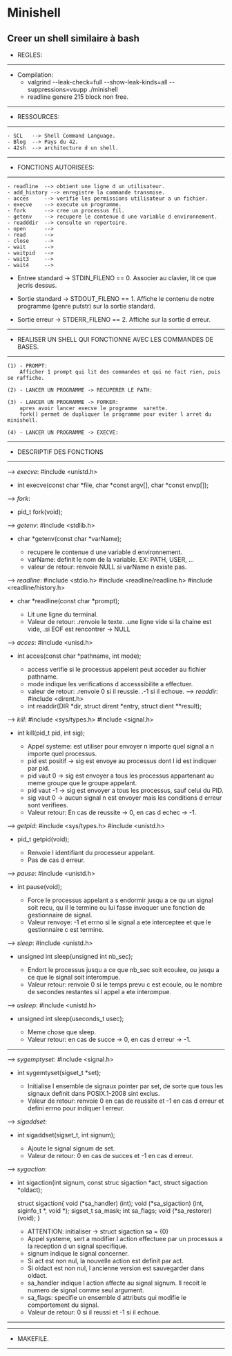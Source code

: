 # Minishell
Creer un  shell similaire à bash
-------------------------------------------------------------------------------
- REGLES:
-------------------------------------------------------------------------------
- Compilation:
	 - valgrind --leak-check=full --show-leak-kinds=all --suppressions=vsupp ./minishell
	 - readline genere 215 block non free.

-------------------------------------------------------------------------------
- RESSOURCES:
-------------------------------------------------------------------------------
	- SCL 	--> Shell Command Language.
	- Blog 	--> Pays du 42.
	- 42sh 	--> architecture d un shell.
  
-------------------------------------------------------------------------------
- FONCTIONS AUTORISEES:
-------------------------------------------------------------------------------
	- readline 	--> obtient une ligne d un utilisateur.
	- add_history --> enregistre la commande transmise.
	- acces		--> verifie les permissions utilisateur a un fichier.
	- execve	--> execute un programme.
	- fork		--> cree un processus fil.
	- getenv	--> recupere le contenue d une variable d environnement.
	- readddir 	--> consulte un repertoire.
	- open		-->
	- read		-->
	- close		-->
	- wait		-->
	- waitpid	-->
	- wait3		-->
	- wait4		-->

- Entree standard -> STDIN_FILENO == 0.
Associer au clavier, lit ce que jecris dessus.

- Sortie standard -> STDOUT_FILENO == 1.
Affiche le contenu de notre programme (genre putstr) sur la sortie standard.

- Sortie erreur -> STDERR_FILENO == 2.
Affiche sur la sortie d erreur.

-------------------------------------------------------------------------------
- REALISER UN SHELL QUI FONCTIONNE AVEC LES COMMANDES DE BASES.
-------------------------------------------------------------------------------
	(1) - PROMPT:
		Afficher 1 prompt qui lit des commandes et qui ne fait rien, puis se raffiche.

	(2) - LANCER UN PROGRAMME -> RECUPERER LE PATH:

	(3) - LANCER UN PROGRAMME -> FORKER:
		apres avoir lancer execve le programme  sarette.
		fork() permet de dupliquer le programme pour eviter l arret du minishell.

	(4) - LANCER UN PROGRAMME -> EXECVE:

-------------------------------------------------------------------------------
- DESCRIPTIF DES FONCTIONS	
-------------------------------------------------------------------------------
--> _execve_:
#include <unistd.h>
- int execve(const char *file, char *const argv[], char *const envp[]);
		
--> _fork_:
- pid_t fork(void);

--> _getenv_:
#include <stdlib.h>
- char *getenv(const char *varName);

	- recupere le contenue d une variable d environnement.
	- varName: definit le nom de la variable. EX: PATH, USER, ...
	- valeur de retour: renvoie NULL si varName n existe pas.

--> _readline_:
#include <stdio.h>
#include <readline/readline.h>
#include <readline/history.h>
- char *readline(const char *prompt);

	- Lit une ligne du terminal.
	- Valeur de retour: .renvoie le texte.
						.une ligne vide si la chaine est vide,
						.si EOF est rencontrer -> NULL

--> _acces_:
#include <unisd.h>
- int acces(const char *pathname, int mode);

	- access verifie si le processus appelent peut acceder au fichier pathname.
	- mode indique les verifications d accesssibilite a effectuer.
	- valeur de retour: .renvoie 0 si il reussie.
						.-1 si il echoue.
--> _readdir_:
#include <dirent.h>
  - int readdir(DIR *dir, struct dirent *entry, struct dient **result);

--> _kill_:
#include <sys/types.h>
#include <signal.h>
- int kill(pid_t pid, int sig);

	- Appel systeme: est utiliser pour envoyer n importe quel signal
	  a n importe quel processus.
	- pid est positif -> sig est envoye au processus dont 
	  l id est indiquer par pid.
	- pid vaut 0 -> sig est envoyer a tous les processus appartenant 
	  au meme groupe que le groupe appelant.
	- pid vaut -1 -> sig est envoyer a tous les processus,
	  sauf celui du PID.
	- sig vaut 0 -> aucun signal n est envoyer mais les conditions 
	  d erreur sont verifiees.
	- Valeur retour: En cas de reussite -> 0, en cas d echec -> -1.

--> _getpid_:
#include <sys/types.h>
#include <unistd.h>
- pid_t getpid(void);

	- Renvoie l identifiant du processeur appelant.
	- Pas de cas d erreur.

--> _pause_:
#include <unistd.h>
- int pause(void);

	- Force le processus appelant a s endormir jusqu a ce qu un signal soit recu,
	  qu il le termine ou lui fasse invoquer une fonction de gestionnaire de signal.
	- Valeur renvoye: -1  et errno si le signal a ete interceptee et que le 
	  gestionnaire c est termine.

--> _sleep_:
#include <unistd.h>
- unsigned int sleep(unsigned int nb_sec);

	- Endort le processus jusqu a ce que nb_sec soit ecoulee,
	  ou jusqu a ce que le signal soit interompue.
	- Valeur retour: renvoie 0 si le temps prevu c est ecoule,
	  ou le nombre de secondes restantes si l appel a ete interompue.

--> _usleep_:
#include <unistd.h>
- unsigned int sleep(useconds_t usec);

	- Meme chose que sleep.
	- Valeur retour: en cas de succe -> 0, en cas d erreur -> -1.
-------------------------------------------------------------------------------
--> _sygemptyset_:
#include <signal.h>
- int sygemtyset(sigset_t *set);

	- Initialise l ensemble de signaux pointer par set, de sorte que tous les signaux
	  definit dans POSIX.1-2008 sint exclus.
	- Valeur de retour: renvoie 0 en cas de reussite et -1 en cas d erreur
	  et defini errno pour indiquer l erreur.

--> _sigaddset_: 
- int sigaddset(sigset_t, int signum);

	- Ajoute le signal signum de set.
	- Valeur de retour: 0 en cas de succes et -1 en cas d erreur.

--> _sygaction_:
- int sigaction(int signum, const struc sigaction *act, struct sigaction *oldact);

  struct sigaction{
	void		(*sa_handler) (int);
	void		(*sa_sigaction) (int, siginfo_t *, void *);
	sigset_t	sa_mask;
	int			sa_flags;
	void		(*sa_restorer) (void);
}

	- ATTENTION: initialiser -> struct sigaction sa = {0}
	- Appel systeme, sert a modifier l action effectuee par un processus 
	  a la reception d un signal specifique.
	- signum indique le signal concerner.
	- Si act est non nul, la nouvelle action est definit par act.
	- Si oldact est non nul, l ancienne version est sauvegarder dans oldact.
	- sa_handler indique l action affecte au signal signum. Il recoit le numero
	  de signal comme seul argument.
	- sa_flags: specifie un ensemble d attributs qui modifie le comportement
	  du signal.
	- Valeur de retour: 0 si il reussi et -1 si il echoue.
-------------------------------------------------------------------------------


-------------------------------------------------------------------------------
- MAKEFILE.
-------------------------------------------------------------------------------
